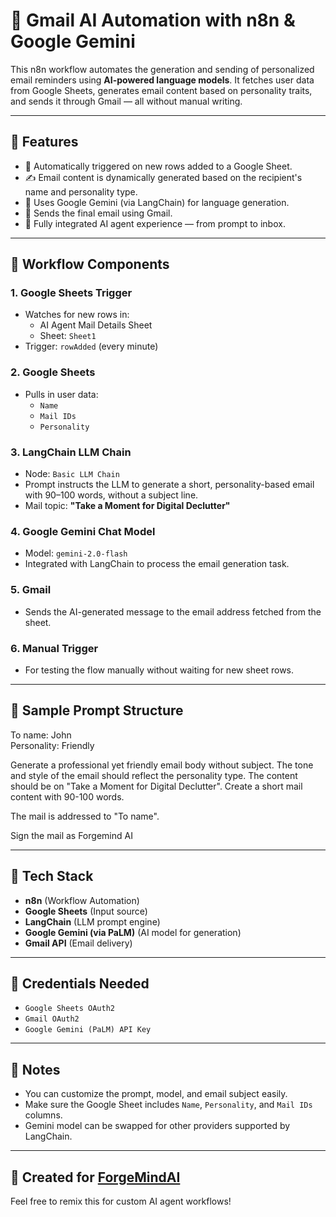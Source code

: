 # 🤖 Gmail AI Automation with n8n & Google Gemini

This n8n workflow automates the generation and sending of personalized email reminders using **AI-powered language models**. It fetches user data from Google Sheets, generates email content based on personality traits, and sends it through Gmail — all without manual writing.

---

## 🚀 Features

- 🔁 Automatically triggered on new rows added to a Google Sheet.
- ✍️ Email content is dynamically generated based on the recipient's name and personality type.
- 🤖 Uses Google Gemini (via LangChain) for language generation.
- 📧 Sends the final email using Gmail.
- 🧠 Fully integrated AI agent experience — from prompt to inbox.

---

## 🧩 Workflow Components

### 1. **Google Sheets Trigger**
- Watches for new rows in:
  - AI Agent Mail Details Sheet
  - Sheet: `Sheet1`
- Trigger: `rowAdded` (every minute)

### 2. **Google Sheets**
- Pulls in user data:
  - `Name`
  - `Mail IDs`
  - `Personality`

### 3. **LangChain LLM Chain**
- Node: `Basic LLM Chain`
- Prompt instructs the LLM to generate a short, personality-based email with 90–100 words, without a subject line.
- Mail topic: **"Take a Moment for Digital Declutter"**

### 4. **Google Gemini Chat Model**
- Model: `gemini-2.0-flash`
- Integrated with LangChain to process the email generation task.

### 5. **Gmail**
- Sends the AI-generated message to the email address fetched from the sheet.

### 6. **Manual Trigger**
- For testing the flow manually without waiting for new sheet rows.

---

## 📩 Sample Prompt Structure

To name: John  
Personality: Friendly

Generate a professional yet friendly email body without subject. The tone and style of the email should reflect the personality type. The content should be on "Take a Moment for Digital Declutter". Create a short mail content with 90-100 words.

The mail is addressed to "To name".

Sign the mail as Forgemind AI

---

## 🧠 Tech Stack

- **n8n** (Workflow Automation)
- **Google Sheets** (Input source)
- **LangChain** (LLM prompt engine)
- **Google Gemini (via PaLM)** (AI model for generation)
- **Gmail API** (Email delivery)

---

## 🔐 Credentials Needed

- `Google Sheets OAuth2`
- `Gmail OAuth2`
- `Google Gemini (PaLM) API Key`

---

## 📎 Notes

- You can customize the prompt, model, and email subject easily.
- Make sure the Google Sheet includes `Name`, `Personality`, and `Mail IDs` columns.
- Gemini model can be swapped for other providers supported by LangChain.

---

## 🎥 Created for [ForgeMindAI](https://youtube.com/@ForgeMindAI)

Feel free to remix this for custom AI agent workflows!

